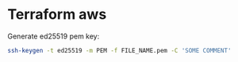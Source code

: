 # Terraform aws

Generate ed25519 pem key:

```bash
ssh-keygen -t ed25519 -m PEM -f FILE_NAME.pem -C 'SOME COMMENT'
```
